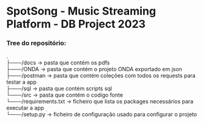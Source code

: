 # SpotSong - Music Streaming Platform - DB Project 2023

### Tree do repositório:
.<br/>
├───/docs -> pasta que contém os pdfs<br/>
├───/ONDA -> pasta que contém o projeto ONDA exportado em json<br/>
├───/postman -> pasta que contém coleções com todos os requests para testar a app<br/>
├───/sql -> pasta que contém scripts sql<br/>
└───/src -> pasta que contém o codigo fonte<br/>
└───/requirements.txt -> ficheiro que lista os packages necessários para executar a app<br/>
└───/setup.py -> ficheiro de configuração usado para configurar o projeto<br/>
